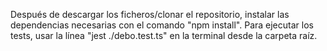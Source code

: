 Después de descargar los ficheros/clonar el repositorio, instalar las dependencias necesarias con el comando "npm install".
Para ejecutar los tests, usar la línea "jest ./debo.test.ts" en la terminal desde la carpeta raíz.
